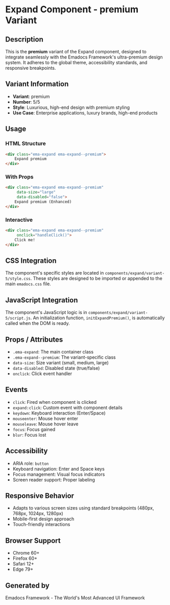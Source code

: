 # Expand Component - premium Variant

## Description
This is the **premium** variant of the Expand component, designed to integrate seamlessly with the Emadocs Framework's ultra-premium design system. It adheres to the global theme, accessibility standards, and responsive breakpoints.

## Variant Information
- **Variant**: premium
- **Number**: 5/5
- **Style**: Luxurious, high-end design with premium styling
- **Use Case**: Enterprise applications, luxury brands, high-end products

## Usage

### HTML Structure
```html
<div class="ema-expand ema-expand--premium">
    Expand premium
</div>
```

### With Props
```html
<div class="ema-expand ema-expand--premium" 
     data-size="large" 
     data-disabled="false">
    Expand premium (Enhanced)
</div>
```

### Interactive
```html
<div class="ema-expand ema-expand--premium" 
     onclick="handleClick()">
    Click me!
</div>
```

## CSS Integration
The component's specific styles are located in `components/expand/variant-5/style.css`. These styles are designed to be imported or appended to the main `emadocs.css` file.

## JavaScript Integration
The component's JavaScript logic is in `components/expand/variant-5/script.js`. An initialization function, `initExpandPremium()`, is automatically called when the DOM is ready.

## Props / Attributes
- `.ema-expand`: The main container class
- `.ema-expand--premium`: The variant-specific class
- `data-size`: Size variant (small, medium, large)
- `data-disabled`: Disabled state (true/false)
- `onclick`: Click event handler

## Events
- `click`: Fired when component is clicked
- `expand:click`: Custom event with component details
- `keydown`: Keyboard interaction (Enter/Space)
- `mouseenter`: Mouse hover enter
- `mouseleave`: Mouse hover leave
- `focus`: Focus gained
- `blur`: Focus lost

## Accessibility
- ARIA role: `button`
- Keyboard navigation: Enter and Space keys
- Focus management: Visual focus indicators
- Screen reader support: Proper labeling

## Responsive Behavior
- Adapts to various screen sizes using standard breakpoints (480px, 768px, 1024px, 1280px)
- Mobile-first design approach
- Touch-friendly interactions

## Browser Support
- Chrome 60+
- Firefox 60+
- Safari 12+
- Edge 79+

## Generated by
Emadocs Framework - The World's Most Advanced UI Framework
